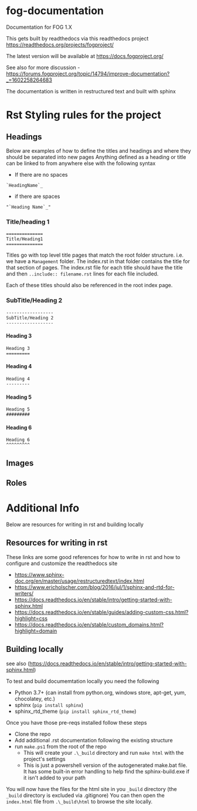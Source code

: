 # fog-documentation

Documentation for FOG 1.X

This gets built by readthedocs via this readthedocs project https://readthedocs.org/projects/fogproject/

The latest version will be available at https://docs.fogproject.org/

See also for more discussion - https://forums.fogproject.org/topic/14794/improve-documentation?_=1602258264683

The documentation is written in restructured text and built with sphinx

# Rst Styling rules for the project

## Headings

Below are examples of how to define the titles and headings and where they should be separated into new pages
Anything defined as a heading or title can be linked to from anywhere else with the following syntax

- If there are no spaces

```
`HeadingName`_
```

- if there are spaces

```
"`Heading Name`_"
```

### Title/heading 1

```
==============
Title/Heading1
==============
```

Titles go with top level title pages that match the root folder structure.
i.e. we have a `Management` folder. The index.rst in that folder contains the title for that section of pages.
The index.rst file for each title should have the title and then `..include:: filename.rst` lines for each file included.

Each of these titles should also be referenced in the root index page.

### SubTitle/Heading 2

```
------------------
SubTitle/Heading 2
------------------
```

#### Heading 3

```
Heading 3
=========
```

#### Heading 4

```
Heading 4
---------
```

#### Heading 5

```
Heading 5
#########
```

#### Heading 6

```
Heading 6
^^^^^^^^^
```

## Images

## Roles


# Additional Info

Below are resources for writing in rst and building locally

## Resources for writing in rst

These links are some good references for how to write in rst and how to configure and customize the readthedocs site

- https://www.sphinx-doc.org/en/master/usage/restructuredtext/index.html
- https://www.ericholscher.com/blog/2016/jul/1/sphinx-and-rtd-for-writers/
- https://docs.readthedocs.io/en/stable/intro/getting-started-with-sphinx.html
- https://docs.readthedocs.io/en/stable/guides/adding-custom-css.html?highlight=css
- https://docs.readthedocs.io/en/stable/custom_domains.html?highlight=domain

## Building locally

see also (https://docs.readthedocs.io/en/stable/intro/getting-started-with-sphinx.html)

To test and build documemtation locally you need the following

- Python 3.7+ (can install from python.org, windows store, apt-get, yum, chocolatey, etc.)
- sphinx (`pip install sphinx`)
- sphinx_rtd_theme (`pip install sphinx_rtd_theme`)

Once you have those pre-reqs installed follow these steps

- Clone the repo
- Add additional .rst documentation following the existing structure
- run `make.ps1` from the root of the repo
  - This will create your `.\_build` directory and run `make html` with the project's settings
  - This is just a powershell version of the autogenerated make.bat file. It has some built-in error handling to help find the sphinx-build.exe if it isn't added to your path

You will now have the files for the html site in you `_build` directory (the `_build` directory is excluded via .gitignore)
You can then open the `index.html` file from `.\_build\html` to browse the site locally.
